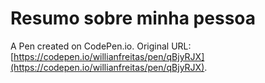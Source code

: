 # Resumo sobre minha pessoa

A Pen created on CodePen.io. Original URL: [https://codepen.io/willianfreitas/pen/qBjyRJX](https://codepen.io/willianfreitas/pen/qBjyRJX).


